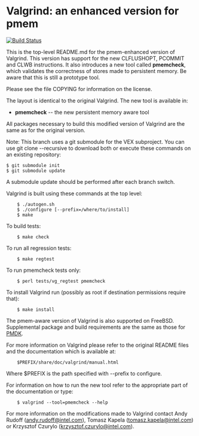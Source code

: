 Valgrind: an enhanced version for pmem
======================================

[![Build Status](https://travis-ci.org/pmem/valgrind.svg)](https://travis-ci.org/pmem/valgrind)

This is the top-level README.md for the pmem-enhanced version of Valgrind.
This version has support for the new CLFLUSHOPT, PCOMMIT and CLWB
instructions. It also introduces a new tool called **pmemcheck**, which
validates the correctness of stores made to persistent memory. Be aware
that this is still a prototype tool.

Please see the file COPYING for information on the license.

The layout is identical to the original Valgrind.
The new tool is available in:

* **pmemcheck** -- the new persistent memory aware tool

All packages necessary to build this modified version of Valgrind are
the same as for the original version.

Note: This branch uses a git submodule for the VEX subproject. You can use git
clone --recursive to download both or execute these commands on an existing
repository:
```
$ git submodule init
$ git submodule update
```
A submodule update should be performed after each branch switch.

Valgrind is built using these commands at the top level:
```
	$ ./autogen.sh
	$ ./configure [--prefix=/where/to/install]
	$ make
```

To build tests:
```
	$ make check
```

To run all regression tests:
```
	$ make regtest
```

To run pmemcheck tests only:
```
	$ perl tests/vg_regtest pmemcheck
```

To install Valgrind run (possibly as root if destination permissions
require that):
```
	$ make install
```

The pmem-aware version of Valgrind is also supported on FreeBSD. Supplemental
package and build requirements are the same as those for
[PMDK](https://github.com/pmem/pmdk/blob/master/README.md).

For more information on Valgrind please refer to the original README
files and the documentation which is available at:
```
	$PREFIX/share/doc/valgrind/manual.html
```
Where $PREFIX is the path specified with --prefix to configure.

For information on how to run the new tool refer to the appropriate
part of the documentation or type:
```
	$ valgrind --tool=pmemcheck --help
```

For more information on the modifications made to Valgrind
contact Andy Rudoff (andy.rudoff@intel.com),
Tomasz Kapela (tomasz.kapela@intel.com) or
Krzysztof Czurylo (krzysztof.czurylo@intel.com).
